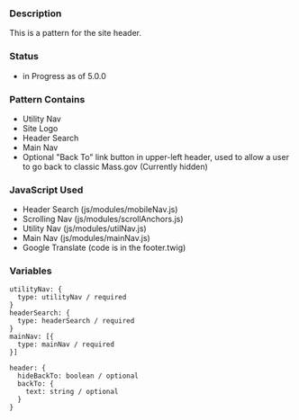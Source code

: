 ### Description
This is a pattern for the site header.

### Status
* in Progress as of 5.0.0

### Pattern Contains
* Utility Nav
* Site Logo
* Header Search
* Main Nav
* Optional "Back To" link button in upper-left header, used to allow a user to go back to classic Mass.gov (Currently hidden)

### JavaScript Used
* Header Search (js/modules/mobileNav.js)
* Scrolling Nav (js/modules/scrollAnchors.js)
* Utility Nav (js/modules/utilNav.js)
* Main Nav (js/modules/mainNav.js)
* Google Translate (code is in the footer.twig)

### Variables
~~~
utilityNav: {
  type: utilityNav / required
}
headerSearch: {
  type: headerSearch / required
}
mainNav: [{
  type: mainNav / required
}]

header: {
  hideBackTo: boolean / optional
  backTo: {
    text: string / optional
  }
}
~~~
